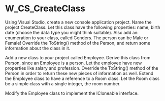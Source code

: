 # W_CS_CreateClass

Using Visual Studio, create a new console application project. Name the project CreateClass. 
Let this class have the following properties: name, birth date (choose the data type you might think suitable). 
Also add an enumeration to your class, called Genders. The person can be Male or Female! 
Override the ToString() method of the Person, and return some information about the class in it.

Add a new class to your project called Employee. Derive this class from Person, since an 
Employee is a person. Let the employee have new properties like salary and profession. 
Override the ToString() method of the Person in order to return these new pieces of information as well. 
Extend the Employee class to have a reference to a Room class. Let the Room class be a simple class with a single integer, the room number.

Modify the Employee class to implement the ICloneable interface.
